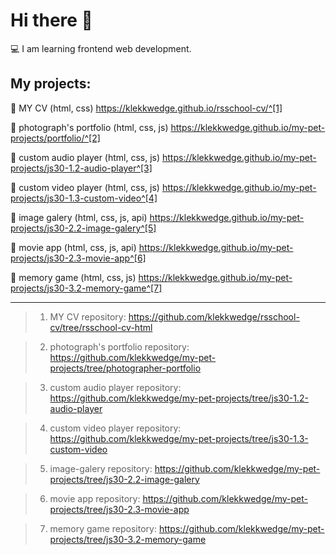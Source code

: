 # Hi there 👋
💻 I am learning frontend web development.

## My projects:

📌 MY CV (html, css) https://klekkwedge.github.io/rsschool-cv/^[1]

📌 photograph's portfolio (html, css, js) https://klekkwedge.github.io/my-pet-projects/portfolio/^[2]

📌 custom audio player (html, css, js) https://klekkwedge.github.io/my-pet-projects/js30-1.2-audio-player^[3]

📌 custom video player (html, css, js) https://klekkwedge.github.io/my-pet-projects/js30-1.3-custom-video^[4]

📌 image galery (html, css, js, api) https://klekkwedge.github.io/my-pet-projects/js30-2.2-image-galery^[5]

📌 movie app (html, css, js, api) https://klekkwedge.github.io/my-pet-projects/js30-2.3-movie-app^[6]

📌 memory game (html, css, js) https://klekkwedge.github.io/my-pet-projects/js30-3.2-memory-game^[7]

***

> 1. MY CV repository: https://github.com/klekkwedge/rsschool-cv/tree/rsschool-cv-html

> 2. photograph's portfolio repository: https://github.com/klekkwedge/my-pet-projects/tree/photographer-portfolio

> 3. custom audio player repository: https://github.com/klekkwedge/my-pet-projects/tree/js30-1.2-audio-player

> 4. custom video player repository: https://github.com/klekkwedge/my-pet-projects/tree/js30-1.3-custom-video

> 5. image-galery repository: https://github.com/klekkwedge/my-pet-projects/tree/js30-2.2-image-galery

> 6. movie app repository: https://github.com/klekkwedge/my-pet-projects/tree/js30-2.3-movie-app

> 7. memory game repository: https://github.com/klekkwedge/my-pet-projects/tree/js30-3.2-memory-game
<!--
**klekkwedge/klekkwedge** is a ✨ _special_ ✨ repository because its `README.md` (this file) appears on your GitHub profile.

Here are some ideas to get you started:

- 🔭 I’m currently working on ...
- 🌱 I’m currently learning ...
- 👯 I’m looking to collaborate on ...
- 🤔 I’m looking for help with ...
- 💬 Ask me about ...
- 📫 How to reach me: ...
- 😄 Pronouns: ...
- ⚡ Fun fact: ...
-->
